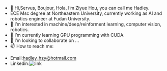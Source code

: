 - 👋 Hi,Servus, Boujour, Hola, I’m Ziyue Hou, you can call me Hadley.
- ECE Msc degree at Northeastern University, currently working as AI and robotics engineer at Fudan University.
- 👀 I’m interested in machine/deep/reinforment learning, computer vision, robotics.
- 🌱 I’m currently learning GPU programming with CUDA.
- 💞️ I’m looking to collaborate on ...
- 📫 How to reach me: 
* Email:hadley_hzy@hotmail.com
* Linkedin:![link](linkedin.com/in/ziyue-hou)
<!---
hadleyhzy34/hadleyhzy34 is a ✨ special ✨ repository because its `README.md` (this file) appears on your GitHub profile.
You can click the Preview link to take a look at your changes.
--->

